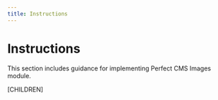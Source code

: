 ```yaml
---
title: Instructions
---
```


# Instructions

This section includes guidance for implementing Perfect CMS Images module.

[CHILDREN]
